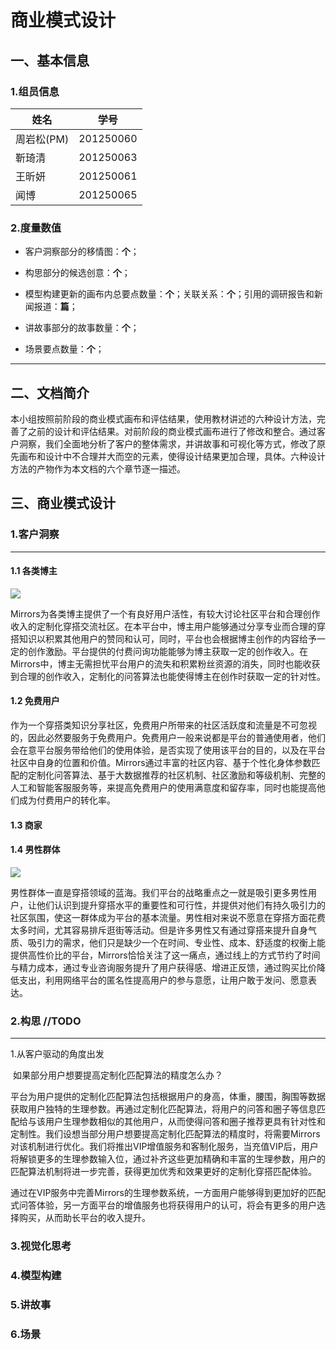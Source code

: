 # 商业模式设计

## 一、基本信息

### 1.组员信息

| 姓名       | 学号      |
| ---------- | --------- |
| 周岩松(PM) | 201250060 |
| 靳琦清     | 201250063 |
| 王昕妍     | 201250061 |
| 闻博       | 201250065 |

### 2.度量数值

- 客户洞察部分的移情图：**个**；

- 构思部分的候选创意：**个**；

- 模型构建更新的画布内总要点数量：**个**；关联关系：**个**；引用的调研报告和新闻报道：**篇**；

- 讲故事部分的故事数量：**个**；

- 场景要点数量：**个**；


---

## 二、文档简介

​	本小组按照前阶段的商业模式画布和评估结果，使用教材讲述的六种设计方法，完善了之前的设计和评估结果。对前阶段的商业模式画布进行了修改和整合。通过客户洞察，我们全面地分析了客户的整体需求，并讲故事和可视化等方式，修改了原先画布和设计中不合理并大而空的元素，使得设计结果更加合理，具体。六种设计方法的产物作为本文档的六个章节逐一描述。

## 三、商业模式设计

### 1.客户洞察 

------

#### 1.1 各类博主

![](https://seec-homework.oss-cn-shanghai.aliyuncs.com/201250060用户移情图各类博主.png)

​		Mirrors为各类博主提供了一个有良好用户活性，有较大讨论社区平台和合理创作收入的定制化穿搭交流社区。在本平台中，博主用户能够通过分享专业而合理的穿搭知识以积累其他用户的赞同和认可，同时，平台也会根据博主创作的内容给予一定的创作激励。平台提供的付费问询功能能够为博主获取一定的创作收入。在Mirrors中，博主无需担忧平台用户的流失和积累粉丝资源的消失，同时也能收获到合理的创作收入，定制化的问答算法也能使得博主在创作时获取一定的针对性。

#### 1.2 免费用户

​		作为一个穿搭类知识分享社区，免费用户所带来的社区活跃度和流量是不可忽视的，因此必然要服务于免费用户。免费用户一般来说都是平台的普通使用者，他们会在意平台服务带给他们的使用体验，是否实现了使用该平台的目的，以及在平台社区中自身的位置和价值。Mirrors通过丰富的社区内容、基于个性化身体参数匹配的定制化问答算法、基于大数据推荐的社区机制、社区激励和等级机制、完整的人工和智能客服服务等，来提高免费用户的使用满意度和留存率，同时也能提高他们成为付费用户的转化率。

#### 1.3 商家

#### 1.4 男性群体

![](https://seec-homework.oss-cn-shanghai.aliyuncs.com/201250060用户画像男性.png)

​		男性群体一直是穿搭领域的蓝海。我们平台的战略重点之一就是吸引更多男性用户，让他们认识到提升穿搭水平的重要性和可行性，并提供对他们有持久吸引力的社区氛围，使这一群体成为平台的基本流量。男性相对来说不愿意在穿搭方面花费太多时间，尤其容易排斥逛街等活动。但是许多男性又有通过穿搭来提升自身气质、吸引力的需求，他们只是缺少一个在时间、专业性、成本、舒适度的权衡上能提供高性价比的平台，Mirrors恰恰关注了这一痛点，通过线上的方式节约了时间与精力成本，通过专业咨询服务提升了用户获得感、增进正反馈，通过购买比价降低支出，利用网络平台的匿名性提高用户的参与意愿，让用户敢于发问、愿意表达。





### 2.构思 //TODO

------

1.从客户驱动的角度出发

​		如果部分用户想要提高定制化匹配算法的精度怎么办？

​		平台为用户提供的定制化匹配算法包括根据用户的身高，体重，腰围，胸围等数据获取用户独特的生理参数。再通过定制化匹配算法，将用户的问答和圈子等信息匹配给与该用户生理参数相似的其他用户，从而使得问答和圈子推荐更具有针对性和定制性。我们设想当部分用户想要提高定制化匹配算法的精度时，将需要Mirrors对该机制进行优化。我们将推出VIP增值服务和客制化服务，当充值VIP后，用户将解锁更多的生理参数输入位，通过补齐这些更加精确和丰富的生理参数，用户的匹配算法机制将进一步完善，获得更加优秀和效果更好的定制化穿搭匹配体验。

​		通过在VIP服务中完善Mirrors的生理参数系统，一方面用户能够得到更加好的匹配式问答体验，另一方面平台的增值服务也将获得用户的认可，将会有更多的用户选择购买，从而助长平台的收入提升。



### 3.视觉化思考



### 4.模型构建



### 5.讲故事



### 6.场景

